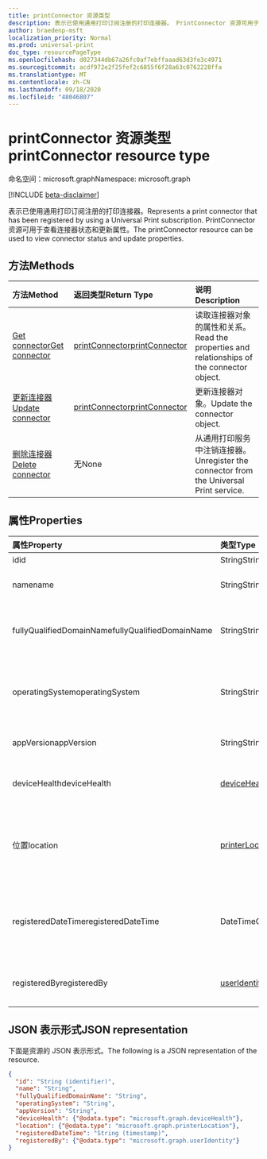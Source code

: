 ```yaml
---
title: printConnector 资源类型
description: 表示已使用通用打印订阅注册的打印连接器。 PrintConnector 资源可用于查看连接器状态和更新属性。
author: braedenp-msft
localization_priority: Normal
ms.prod: universal-print
doc_type: resourcePageType
ms.openlocfilehash: d027344db67a26fc0af7ebffaaad63d3fe3c4971
ms.sourcegitcommit: acdf972e2f25fef2c6855f6f28a63c0762228ffa
ms.translationtype: MT
ms.contentlocale: zh-CN
ms.lasthandoff: 09/18/2020
ms.locfileid: "48046807"
---
```

# <a name="printconnector-resource-type"></a><span data-ttu-id="f8926-104">printConnector 资源类型</span><span class="sxs-lookup"><span data-stu-id="f8926-104">printConnector resource type</span></span>

<span data-ttu-id="f8926-105">命名空间：microsoft.graph</span><span class="sxs-lookup"><span data-stu-id="f8926-105">Namespace: microsoft.graph</span></span>

[!INCLUDE [beta-disclaimer](../../includes/beta-disclaimer.md)]

<span data-ttu-id="f8926-106">表示已使用通用打印订阅注册的打印连接器。</span><span class="sxs-lookup"><span data-stu-id="f8926-106">Represents a print connector that has been registered by using a Universal Print subscription.</span></span> <span data-ttu-id="f8926-107">PrintConnector 资源可用于查看连接器状态和更新属性。</span><span class="sxs-lookup"><span data-stu-id="f8926-107">The printConnector resource can be used to view connector status and update properties.</span></span>

## <a name="methods"></a><span data-ttu-id="f8926-108">方法</span><span class="sxs-lookup"><span data-stu-id="f8926-108">Methods</span></span>

| <span data-ttu-id="f8926-109">方法</span><span class="sxs-lookup"><span data-stu-id="f8926-109">Method</span></span>       | <span data-ttu-id="f8926-110">返回类型</span><span class="sxs-lookup"><span data-stu-id="f8926-110">Return Type</span></span> | <span data-ttu-id="f8926-111">说明</span><span class="sxs-lookup"><span data-stu-id="f8926-111">Description</span></span> |
|:-------------|:------------|:------------|
| [<span data-ttu-id="f8926-112">Get connector</span><span class="sxs-lookup"><span data-stu-id="f8926-112">Get connector</span></span>](../api/printconnector-get.md) | [<span data-ttu-id="f8926-113">printConnector</span><span class="sxs-lookup"><span data-stu-id="f8926-113">printConnector</span></span>](printconnector.md) | <span data-ttu-id="f8926-114">读取连接器对象的属性和关系。</span><span class="sxs-lookup"><span data-stu-id="f8926-114">Read the properties and relationships of the connector object.</span></span> |
| [<span data-ttu-id="f8926-115">更新连接器</span><span class="sxs-lookup"><span data-stu-id="f8926-115">Update connector</span></span>](../api/printconnector-update.md) | [<span data-ttu-id="f8926-116">printConnector</span><span class="sxs-lookup"><span data-stu-id="f8926-116">printConnector</span></span>](printconnector.md) | <span data-ttu-id="f8926-117">更新连接器对象。</span><span class="sxs-lookup"><span data-stu-id="f8926-117">Update the connector object.</span></span> |
| [<span data-ttu-id="f8926-118">删除连接器</span><span class="sxs-lookup"><span data-stu-id="f8926-118">Delete connector</span></span>](../api/printconnector-delete.md) | <span data-ttu-id="f8926-119">无</span><span class="sxs-lookup"><span data-stu-id="f8926-119">None</span></span> | <span data-ttu-id="f8926-120">从通用打印服务中注销连接器。</span><span class="sxs-lookup"><span data-stu-id="f8926-120">Unregister the connector from the Universal Print service.</span></span> |

## <a name="properties"></a><span data-ttu-id="f8926-121">属性</span><span class="sxs-lookup"><span data-stu-id="f8926-121">Properties</span></span>
| <span data-ttu-id="f8926-122">属性</span><span class="sxs-lookup"><span data-stu-id="f8926-122">Property</span></span>     | <span data-ttu-id="f8926-123">类型</span><span class="sxs-lookup"><span data-stu-id="f8926-123">Type</span></span>        | <span data-ttu-id="f8926-124">说明</span><span class="sxs-lookup"><span data-stu-id="f8926-124">Description</span></span> |
|:-------------|:------------|:------------|
|<span data-ttu-id="f8926-125">id</span><span class="sxs-lookup"><span data-stu-id="f8926-125">id</span></span>|<span data-ttu-id="f8926-126">String</span><span class="sxs-lookup"><span data-stu-id="f8926-126">String</span></span>| <span data-ttu-id="f8926-127">只读。</span><span class="sxs-lookup"><span data-stu-id="f8926-127">Read-only.</span></span>|
|<span data-ttu-id="f8926-128">name</span><span class="sxs-lookup"><span data-stu-id="f8926-128">name</span></span>|<span data-ttu-id="f8926-129">String</span><span class="sxs-lookup"><span data-stu-id="f8926-129">String</span></span>|<span data-ttu-id="f8926-130">连接器的名称。</span><span class="sxs-lookup"><span data-stu-id="f8926-130">The name of the connector.</span></span>|
|<span data-ttu-id="f8926-131">fullyQualifiedDomainName</span><span class="sxs-lookup"><span data-stu-id="f8926-131">fullyQualifiedDomainName</span></span>|<span data-ttu-id="f8926-132">String</span><span class="sxs-lookup"><span data-stu-id="f8926-132">String</span></span>|<span data-ttu-id="f8926-133">连接器计算机的主机名。</span><span class="sxs-lookup"><span data-stu-id="f8926-133">The connector machine's hostname.</span></span>|
|<span data-ttu-id="f8926-134">operatingSystem</span><span class="sxs-lookup"><span data-stu-id="f8926-134">operatingSystem</span></span>|<span data-ttu-id="f8926-135">String</span><span class="sxs-lookup"><span data-stu-id="f8926-135">String</span></span>|<span data-ttu-id="f8926-136">连接器计算机的操作系统版本。</span><span class="sxs-lookup"><span data-stu-id="f8926-136">The connector machine's operating system version.</span></span>|
|<span data-ttu-id="f8926-137">appVersion</span><span class="sxs-lookup"><span data-stu-id="f8926-137">appVersion</span></span>|<span data-ttu-id="f8926-138">String</span><span class="sxs-lookup"><span data-stu-id="f8926-138">String</span></span>|<span data-ttu-id="f8926-139">连接器的版本。</span><span class="sxs-lookup"><span data-stu-id="f8926-139">The connector's version.</span></span>|
|<span data-ttu-id="f8926-140">deviceHealth</span><span class="sxs-lookup"><span data-stu-id="f8926-140">deviceHealth</span></span>|[<span data-ttu-id="f8926-141">deviceHealth</span><span class="sxs-lookup"><span data-stu-id="f8926-141">deviceHealth</span></span>](devicehealth.md)|<span data-ttu-id="f8926-142">连接器的设备运行状况。</span><span class="sxs-lookup"><span data-stu-id="f8926-142">The connector's device health.</span></span>|
|<span data-ttu-id="f8926-143">位置</span><span class="sxs-lookup"><span data-stu-id="f8926-143">location</span></span>|[<span data-ttu-id="f8926-144">printerLocation</span><span class="sxs-lookup"><span data-stu-id="f8926-144">printerLocation</span></span>](printerlocation.md)|<span data-ttu-id="f8926-145">连接器的物理位置和/或组织位置。</span><span class="sxs-lookup"><span data-stu-id="f8926-145">The physical and/or organizational location of the connector.</span></span>|
|<span data-ttu-id="f8926-146">registeredDateTime</span><span class="sxs-lookup"><span data-stu-id="f8926-146">registeredDateTime</span></span>|<span data-ttu-id="f8926-147">DateTimeOffset</span><span class="sxs-lookup"><span data-stu-id="f8926-147">DateTimeOffset</span></span>|<span data-ttu-id="f8926-148">注册连接器时的 DateTimeOffset。</span><span class="sxs-lookup"><span data-stu-id="f8926-148">The DateTimeOffset when the connector was registered.</span></span>|
|<span data-ttu-id="f8926-149">registeredBy</span><span class="sxs-lookup"><span data-stu-id="f8926-149">registeredBy</span></span>|[<span data-ttu-id="f8926-150">userIdentity</span><span class="sxs-lookup"><span data-stu-id="f8926-150">userIdentity</span></span>](useridentity.md)|<span data-ttu-id="f8926-151">注册了连接器的用户。</span><span class="sxs-lookup"><span data-stu-id="f8926-151">The user who registered the connector.</span></span>|

## <a name="json-representation"></a><span data-ttu-id="f8926-152">JSON 表示形式</span><span class="sxs-lookup"><span data-stu-id="f8926-152">JSON representation</span></span>

<span data-ttu-id="f8926-153">下面是资源的 JSON 表示形式。</span><span class="sxs-lookup"><span data-stu-id="f8926-153">The following is a JSON representation of the resource.</span></span>

<!-- {
  "blockType": "resource",
  "optionalProperties": [

  ],
  "@odata.type": "microsoft.graph.printConnector"
}-->

```json
{
  "id": "String (identifier)",
  "name": "String",
  "fullyQualifiedDomainName": "String",
  "operatingSystem": "String",
  "appVersion": "String",
  "deviceHealth": {"@odata.type": "microsoft.graph.deviceHealth"},
  "location": {"@odata.type": "microsoft.graph.printerLocation"},
  "registeredDateTime": "String (timestamp)",
  "registeredBy": {"@odata.type": "microsoft.graph.userIdentity"}
}
```

<!-- uuid: 8fcb5dbc-d5aa-4681-8e31-b001d5168d79
2015-10-25 14:57:30 UTC -->
<!-- {
  "type": "#page.annotation",
  "description": "printConnector resource",
  "keywords": "",
  "section": "documentation",
  "tocPath": ""
}-->


